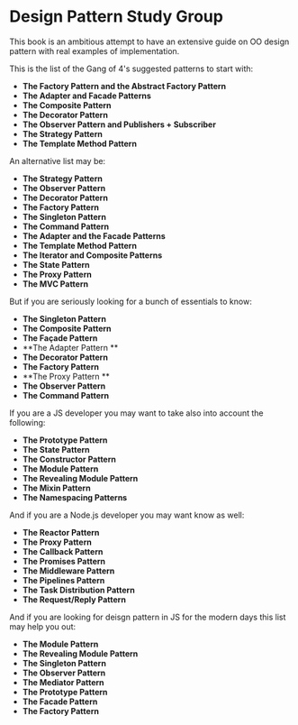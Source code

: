 # Design Pattern Study Group

This book is an ambitious attempt to have an extensive guide on OO design pattern with real examples of implementation.

This is the list of the Gang of 4's suggested patterns to start with:

* **The Factory Pattern and the Abstract Factory Pattern**
* **The Adapter and Facade Patterns**
* **The Composite Pattern**
* **The Decorator Pattern**
* **The Observer Pattern and  Publishers + Subscriber**
* **The Strategy Pattern**
* **The Template Method Pattern**

An alternative list may be:

* **The Strategy Pattern**
* **The Observer Pattern**
* **The Decorator Pattern**
* **The Factory Pattern**
* **The Singleton Pattern**
* **The Command Pattern**
* **The Adapter and the Facade Patterns**
* **The Template Method Pattern**
* **The Iterator and Composite Patterns**
* **The State Pattern**
* **The Proxy Pattern**
* **The MVC Pattern**

But if you are seriously looking for a bunch of essentials to know:

* **The Singleton Pattern**
* **The Composite Pattern**
* **The Façade Pattern**
* **The Adapter Pattern **
* **The Decorator Pattern**
* **The Factory Pattern**
* **The Proxy Pattern **
* **The Observer Pattern**
* **The Command Pattern**

If you are a JS developer you may want to take also into account the following:

* **The Prototype Pattern**
* **The State Pattern**
* **The Constructor Pattern**
* **The Module Pattern**
* **The Revealing Module Pattern**
* **The Mixin Pattern**
* **The Namespacing Patterns**

And if you are a Node.js developer you may want know as well:

* **The Reactor Pattern**
* **The Proxy Pattern**
* **The Callback Pattern**
* **The Promises Pattern**
* **The Middleware Pattern**
* **The Pipelines Pattern**
* **The Task Distribution Pattern**
* **The Request/Reply Pattern**

And if you are looking for deisgn pattern in JS for the modern days this list may help you out: 

* **The Module Pattern**
* **The Revealing Module Pattern**
* **The Singleton Pattern**
* **The Observer Pattern**
* **The Mediator Pattern**
* **The Prototype Pattern**
* **The Facade Pattern**
* **The Factory Pattern**



